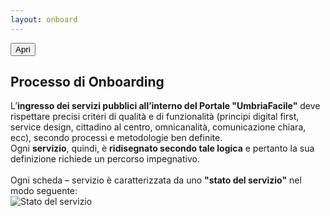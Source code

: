 ```yaml
---
layout: onboard
---
```

<script>
$(function() {
  $('#open_btn').click();
})
</script>
<button id="open_btn" class="Button Button--default js-fr-dialogmodal-open u-hidden" aria-controls="modal">
  Apri
</button>
<div class="Dialog js-fr-dialogmodal" id="modal">
    <div class="
      u-popupResponsive
      Dialog-content
      Dialog-content--centered
      u-background-white
      u-layout-prose
      u-margin-all-xl
      u-padding-all-xl
      js-fr-dialogmodal-modal
    " aria-labelledby="modal-title">
        <div role="document" class="Prose">
            <h2 class="u-cf u-text-h2 u-borderHideFocus" id="modal-title" tabindex="0">Processo di Onboarding</h2>
            <p>
            L’<b>ingresso dei servizi pubblici all’interno del Portale "UmbriaFacile"</b> deve rispettare precisi criteri di qualità e di funzionalità (principi digital first, service design, cittadino al centro, omnicanalità, comunicazione chiara, ecc), secondo processi e metodologie ben definite.
            <br>
            Ogni <b>servizio</b>, quindi, è <b>ridisegnato secondo tale logica</b> e pertanto la sua definizione richiede un percorso impegnativo.
            <br><br>
            Ogni scheda – servizio è caratterizzata da uno <b>"stato del servizio"</b> nel modo seguente:
            <br>
            <img class="u-popupImgResponsive" src="{{ site.baseurl }}/images/2018/11/stato-del-servizio.png" alt="Stato del servizio">
            </p>
            <!--<button class="Button Button--danger js-fr-dialogmodal-close u-floatRight">Chiudi</button>-->
        </div>
    </div>
</div>

